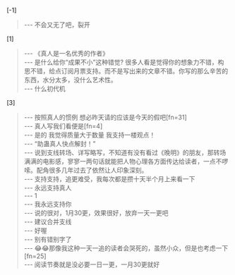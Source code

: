 
[-1] 
>--- 不会又无了吧，裂开<br>

[1] 
>--- 《真人是一名优秀的作者》<br>
>--- 是什么给你“成果不小”这种错觉? 很多人看是觉得你的想象力不错，构思不错，给点订阅月票支持。而不是写出来的文章不错。你写的那么辛苦的东西，水分太多，没什么艺术性。<br>
>--- 什么初代机<br>

[3] 
>--- 按照真人的惯例 想必昨天请的应该是今天的假吧[fn=31]<br>
>--- 真人写我们看便是[fn=4]<br>
>--- 是的  我觉得质量大于数量  我支持一楼观点！<br>
>--- “助蛊真人快点解封！”<br>
>--- 说到支线转场、详写略写，不知道有没有看过《晚明》的朋友，那转场满满的电影感，寥寥一两句话就能把人物心理各方面传达给读者，一点不啰嗦。配角很多几年过去了依然让人印象深刻。<br>
>--- 支持支持，追更难受，我每次都是攒十天半个月上来看一下<br>
>--- 永远支持真人<br>
>--- 1<br>
>--- 我永远支持你<br>
>--- 说的很对，1月30更，效果很好，放弃一天一更吧<br>
>--- 建议合并支线<br>
>--- 好喔<br>
>--- 别有错别字了<br>
>--- 😂😂那像我这种一天一追的读者会哭死的，虽然小众，但是也考虑一下[fn=25]<br>
>--- 阅读节奏就是没必要一日一更，一月30更就好<br>
